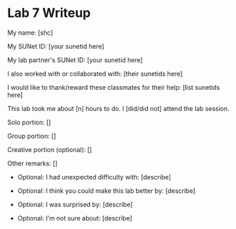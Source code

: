 Lab 7 Writeup
=============

My name: [shc]

My SUNet ID: [your sunetid here]

My lab partner's SUNet ID: [your sunetid here]

I also worked with or collaborated with: [their sunetids here]

I would like to thank/reward these classmates for their help: [list sunetids here]

This lab took me about [n] hours to do. I [did/did not] attend the lab session.

Solo portion:
[]

Group portion:
[]

Creative portion (optional):
[]

Other remarks:
[]

- Optional: I had unexpected difficulty with: [describe]

- Optional: I think you could make this lab better by: [describe]

- Optional: I was surprised by: [describe]

- Optional: I'm not sure about: [describe]
